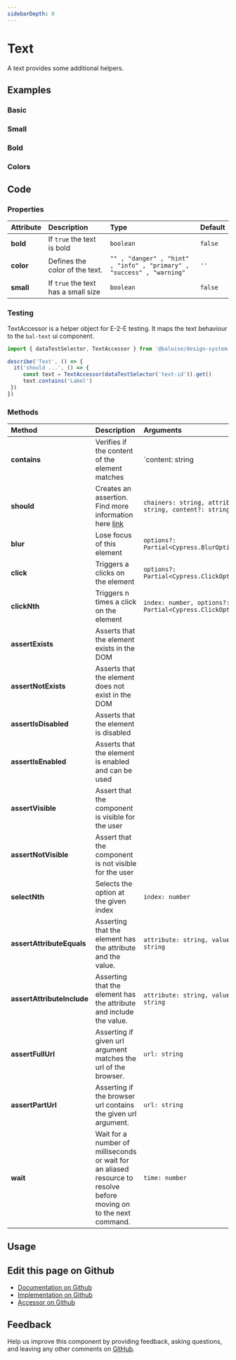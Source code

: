 ```yaml
---
sidebarDepth: 0
---
```


# Text


<!-- START: human documentation top -->

A text provides some additional helpers.

<!-- END: human documentation top -->

<ClientOnly><docs-component-tabs></docs-component-tabs></ClientOnly>


## Examples

### Basic

<ClientOnly><docs-demo-bal-text-112></docs-demo-bal-text-112></ClientOnly>


### Small

<ClientOnly><docs-demo-bal-text-113></docs-demo-bal-text-113></ClientOnly>


### Bold

<ClientOnly><docs-demo-bal-text-114></docs-demo-bal-text-114></ClientOnly>


### Colors

<ClientOnly><docs-demo-bal-text-115></docs-demo-bal-text-115></ClientOnly>



## Code

### Properties


| Attribute | Description                         | Type                                                                  | Default |
| :-------- | :---------------------------------- | :-------------------------------------------------------------------- | :------ |
| **bold**  | If `true` the text is bold          | `boolean`                                                             | `false` |
| **color** | Defines the color of the text.      | `"" , "danger" , "hint" , "info" , "primary" , "success" , "warning"` | `''`    |
| **small** | If `true` the text has a small size | `boolean`                                                             | `false` |

### Testing


TextAccessor is a helper object for E-2-E testing.
It maps the text behaviour to the `bal-text` ui component.

```typescript
import { dataTestSelector, TextAccessor } from '@baloise/design-system-components-testing'

describe('Text', () => {
  it('should ...', () => {
     const text = TextAccessor(dataTestSelector('text-id')).get()
     text.contains('Label')
 })
})
```

### Methods

| Method                     | Description                                                                                                        | Arguments                                                |
| :------------------------- | :----------------------------------------------------------------------------------------------------------------- | :------------------------------------------------------- |
| **contains**               | Verifies if the content of the element matches                                                                     | `content: string | number | RegExp`                      |
| **should**                 | Creates an assertion. Find more information here [link](https://docs.cypress.io/api/commands/should.html#Syntax)   | `chainers: string, attribute?: string, content?: string` |
| **blur**                   | Lose focus of this element                                                                                         | `options?: Partial<Cypress.BlurOptions>`                 |
| **click**                  | Triggers a clicks on the element                                                                                   | `options?: Partial<Cypress.ClickOptions>`                |
| **clickNth**               | Triggers n times a click on the element                                                                            | `index: number, options?: Partial<Cypress.ClickOptions>` |
| **assertExists**           | Asserts that the element exists in the DOM                                                                         |                                                          |
| **assertNotExists**        | Asserts that the element does not exist in the DOM                                                                 |                                                          |
| **assertIsDisabled**       | Asserts that the element is disabled                                                                               |                                                          |
| **assertIsEnabled**        | Asserts that the element is enabled and can be used                                                                |                                                          |
| **assertVisible**          | Assert that the component is visible for the user                                                                  |                                                          |
| **assertNotVisible**       | Assert that the component is not visible for the user                                                              |                                                          |
| **selectNth**              | Selects the option at the given index                                                                              | `index: number`                                          |
| **assertAttributeEquals**  | Asserting that the element has the attribute and the value.                                                        | `attribute: string, value: string`                       |
| **assertAttributeInclude** | Asserting that the element has the attribute and include the value.                                                | `attribute: string, value: string`                       |
| **assertFullUrl**          | Asserting if given url argument matches the url of the browser.                                                    | `url: string`                                            |
| **assertPartUrl**          | Asserting if the browser url contains the given url argument.                                                      | `url: string`                                            |
| **wait**                   | Wait for a number of milliseconds or wait for an aliased resource to resolve before moving on to the next command. | `time: number`                                           |

## Usage

<!-- START: human documentation usage -->

<!-- END: human documentation usage -->



## Edit this page on Github

* [Documentation on Github](https://github.com/baloise/design-system/blob/master/docs/src/components/components/bal-text.md)
* [Implementation on Github](https://github.com/baloise/design-system/blob/master/packages/components/src/components/bal-text)
* [Accessor on Github](https://github.com/baloise/design-system/blob/master/packages/testing/src/accessors/text.accessor.ts)

## Feedback

Help us improve this component by providing feedback, asking questions, and leaving any other comments on [GitHub](https://github.com/baloise/design-system/issues/new).

